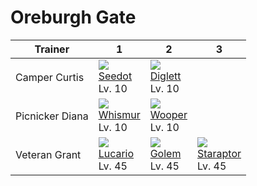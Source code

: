 # Oreburgh Gate

Trainer         | 1                                   | 2                                   | 3                                   
---             | ---                                 | ---                                 | ---                                 
Camper Curtis   | ![][273]<br> [Seedot]<br> Lv. 10    | ![][050]<br> [Diglett]<br> Lv. 10   
Picnicker Diana | ![][293]<br> [Whismur]<br> Lv. 10   | ![][194]<br> [Wooper]<br> Lv. 10    
Veteran Grant   | ![][448]<br> [Lucario]<br> Lv. 45   | ![][076]<br> [Golem]<br> Lv. 45     | ![][398]<br> [Staraptor]<br> Lv. 45

[Diglett]: ../../pokemon_changes/050/
[Golem]: ../../pokemon_changes/076/
[Wooper]: ../../pokemon_changes/194/
[Seedot]: ../../pokemon_changes/273/
[Whismur]: ../../pokemon_changes/293/
[Staraptor]: ../../pokemon_changes/398/
[Lucario]: ../../pokemon_changes/448/
[050]: ../img/pokemon/050.png
[076]: ../img/pokemon/076.png
[194]: ../img/pokemon/194.png
[273]: ../img/pokemon/273.png
[293]: ../img/pokemon/293.png
[398]: ../img/pokemon/398.png
[448]: ../img/pokemon/448.png
